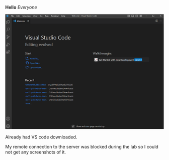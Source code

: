 **Hello** *Everyone*

![Image](VS_Screenshot.png)

Already had VS code downloaded. 

My remote connection to the server was blocked during the lab so I could not get any screenshots of it. 
